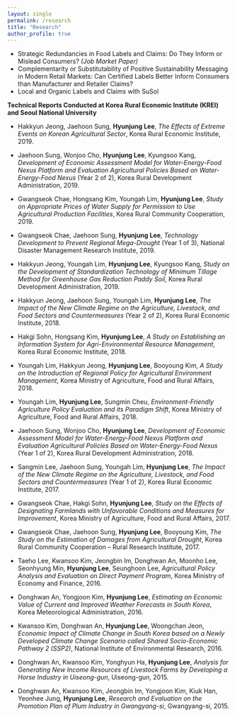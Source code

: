 ```yaml
---
layout: single
permalink: /research
title: "Research"
author_profile: true
---
```


* Strategic Redundancies in Food Labels and Claims: Do They Inform or Mislead Consumers? *(Job Market Paper)*
* Complementarity or Substitutability of Positive Sustainability Messaging in Modern Retail Markets: Can Certified Labels Better Inform Consumers than Manufacturer and Retailer Claims?
* Local and Organic Labels and Claims with SuSol


**Technical Reports Conducted at Korea Rural Economic Institute (KREI) and Seoul National University**

* Hakkyun Jeong, Jaehoon Sung, **Hyunjung Lee**, *The Effects of Extreme Events on Korean Agricultural Sector*, Korea Rural Economic Institute, 2019.
* Jaehoon Sung, Wonjoo Cho, **Hyunjung Lee**, Kyungsoo Kang, *Development of Economic Assessment Model for Water-Energy-Food Nexus Platform and Evaluation Agricultural Policies Based on Water-Energy-Food Nexus* (Year 2 of 2), Korea Rural Development Administration, 2019.
* Gwangseok Chae, Hongsang Kim, Youngah Lim, **Hyunjung Lee**, *Study on Appropriate Prices of Water Supply for Permission to Use Agricultural Production Facilities*, Korea Rural Community Cooperation, 2019.
* Gwangseok Chae, Jaehoon Sung, **Hyunjung Lee**, *Technology Development to Prevent Regional Mega-Drought* (Year 1 of 3), National Disaster Management Research Institute, 2019.
* Hakkyun Jeong, Youngah Lim, **Hyunjung Lee**, Kyungsoo Kang, *Study on the Development of Standardization Technology of Minimum Tillage Method for Greenhouse Gas Reduction Paddy Soil*, Korea Rural Development Administration, 2019.
* Hakkyun Jeong, Jaehoon Sung, Youngah Lim, **Hyunjung Lee**, *The Impact of the New Climate Regime on the Agriculture, Livestock, and Food Sectors and Countermeasures* (Year 2 of 2), Korea Rural Economic Institute, 2018.
* Hakgi Sohn, Hongsang Kim, **Hyunjung Lee**, *A Study on Establishing an Information System for Agri-Environmental Resource Management*, Korea Rural Economic Institute, 2018.
* Youngah Lim, Hakkyun Jeong, **Hyunjung Lee**, Booyoung Kim, *A Study on the Introduction of Regional Policy for Agricultural Environment Management*, Korea Ministry of Agriculture, Food and Rural Affairs, 2018.
* Youngah Lim, **Hyunjung Lee**, Sungmin Cheu, *Environment-Friendly Agriculture Policy Evaluation and its Paradigm Shift*, Korea Ministry of Agriculture, Food and Rural Affairs, 2018.
* Jaehoon Sung, Wonjoo Cho, **Hyunjung Lee**, *Development of Economic Assessment Model for Water-Energy-Food Nexus Platform and Evaluation Agricultural Policies Based on Water-Energy-Food Nexus* (Year 1 of 2), Korea Rural Development Administration, 2018.
* Sangmin Lee, Jaehoon Sung, Youngah Lim, **Hyunjung Lee**, *The Impact of the New Climate Regime on the Agriculture, Livestock, and Food Sectors and Countermeasures* (Year 1 of 2), Korea Rural Economic Institute, 2017.
* Gwangseok Chae, Hakgi Sohn, **Hyunjung Lee**, *Study on the Effects of Designating Farmlands with Unfavorable Conditions and Measures for Improvement*, Korea Ministry of Agriculture, Food and Rural Affairs, 2017.
* Gwangseok Chae, Jaehoon Sung, **Hyunjung Lee**, Booyoung Kim, *The Study on the Estimation of Damages from Agricultural Drought*, Korea Rural Community Cooperation – Rural Research Institute, 2017.

* Taeho Lee, Kwansoo Kim, Jeongbin Im, Donghwan An, Moonho Lee, Seonhyung Min, **Hyunjung Lee**, Seunghoon Lee, *Agricultural Policy Analysis and Evaluation on Direct Payment Program*, Korea Ministry of Economy and Finance, 2016.
* Donghwan An, Yongjoon Kim, **Hyunjung Lee**, *Estimating an Economic Value of Current and Improved Weather Forecasts in South Korea*, Korea Meteorological Administration, 2016.
* Kwansoo Kim, Donghwan An, **Hyunjung Lee**, Woongchan Jeon, *Economic Impact of Climate Change in South Korea based on a Newly Developed Climate Change Scenario called Shared Socio-Economic Pathway 2 (SSP2)*, National Institute of Environmental Research, 2016.
* Donghwan An, Kwansoo Kim, Yonghyun Ha, **Hyunjung Lee**, *Analysis for Generating New Income Resources of Livestock Farms by Developing a Horse Industry in Uiseong-gun*, Uiseong-gun, 2015.
* Donghwan An, Kwansoo Kim, Jeongbin Im, Yongjoon Kim, Kiuk Han, Yeonhee Jung, **Hyunjung Lee**, *Research and Evaluation on the Promotion Plan of Plum Industry in Gwangyang-si*, Gwangyang-si, 2015.

